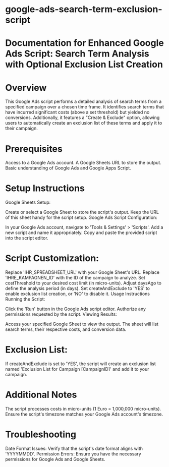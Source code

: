 # google-ads-search-term-exclusion-script
# Documentation for Enhanced Google Ads Script: Search Term Analysis with Optional Exclusion List Creation

# Overview
This Google Ads script performs a detailed analysis of search terms from a specified campaign over a chosen time frame. It identifies search terms that have incurred significant costs (above a set threshold) but yielded no conversions. Additionally, it features a "Create & Exclude" option, allowing users to automatically create an exclusion list of these terms and apply it to their campaign.

# Prerequisites
Access to a Google Ads account.
A Google Sheets URL to store the output.
Basic understanding of Google Ads and Google Apps Script.

# Setup Instructions
Google Sheets Setup:

Create or select a Google Sheet to store the script's output.
Keep the URL of this sheet handy for the script setup.
Google Ads Script Configuration:

In your Google Ads account, navigate to 'Tools & Settings' > 'Scripts'.
Add a new script and name it appropriately.
Copy and paste the provided script into the script editor.

# Script Customization:

Replace 'IHR_SPREADSHEET_URL' with your Google Sheet's URL.
Replace 'IHRE_KAMPAGNEN_ID' with the ID of the campaign to analyze.
Set costThreshold to your desired cost limit (in micro-units).
Adjust daysAgo to define the analysis period (in days).
Set createAndExclude to 'YES' to enable exclusion list creation, or 'NO' to disable it.
Usage Instructions
Running the Script:

Click the 'Run' button in the Google Ads script editor.
Authorize any permissions requested by the script.
Viewing Results:

Access your specified Google Sheet to view the output.
The sheet will list search terms, their respective costs, and conversion data.

# Exclusion List:

If createAndExclude is set to 'YES', the script will create an exclusion list named 'Exclusion List for Campaign [CampaignID]' and add it to your campaign.

# Additional Notes
The script processes costs in micro-units (1 Euro = 1,000,000 micro-units).
Ensure the script's timezone matches your Google Ads account's timezone.

# Troubleshooting
Date Format Issues: Verify that the script's date format aligns with 'YYYYMMDD'.
Permission Errors: Ensure you have the necessary permissions for Google Ads and Google Sheets.
